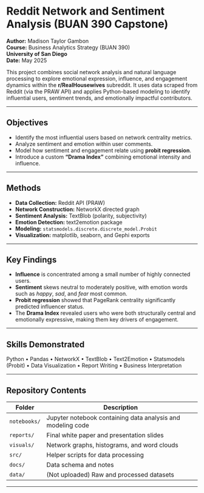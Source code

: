 # Reddit Network and Sentiment Analysis (BUAN 390 Capstone)

**Author:** Madison Taylor Gambon  
**Course:** Business Analytics Strategy (BUAN 390)  
**University of San Diego**  
**Date:** May 2025  

This project combines social network analysis and natural language processing to explore emotional expression, influence, and engagement dynamics within the **r/RealHousewives** subreddit. It uses data scraped from Reddit (via the PRAW API) and applies Python-based modeling to identify influential users, sentiment trends, and emotionally impactful contributors.

---

## Objectives
- Identify the most influential users based on network centrality metrics.
- Analyze sentiment and emotion within user comments.
- Model how sentiment and engagement relate using **probit regression**.
- Introduce a custom **“Drama Index”** combining emotional intensity and influence.

---

## Methods
- **Data Collection:** Reddit API (PRAW)
- **Network Construction:** NetworkX directed graph
- **Sentiment Analysis:** TextBlob (polarity, subjectivity)
- **Emotion Detection:** text2emotion package
- **Modeling:** `statsmodels.discrete.discrete_model.Probit`  
- **Visualization:** matplotlib, seaborn, and Gephi exports

---

## Key Findings
- **Influence** is concentrated among a small number of highly connected users.
- **Sentiment** skews neutral to moderately positive, with emotion words such as *happy*, *sad*, and *fear* most common.
- **Probit regression** showed that PageRank centrality significantly predicted influencer status.
- The **Drama Index** revealed users who were both structurally central and emotionally expressive, making them key drivers of engagement.

---

## Skills Demonstrated
Python • Pandas • NetworkX • TextBlob • Text2Emotion • Statsmodels (Probit) • Data Visualization • Report Writing • Business Interpretation

---

## Repository Contents
| Folder | Description |
|--------|--------------|
| `notebooks/` | Jupyter notebook containing data analysis and modeling code |
| `reports/` | Final white paper and presentation slides |
| `visuals/` | Network graphs, histograms, and word clouds |
| `src/` | Helper scripts for data processing |
| `docs/` | Data schema and notes |
| `data/` | (Not uploaded) Raw and processed datasets |

---


